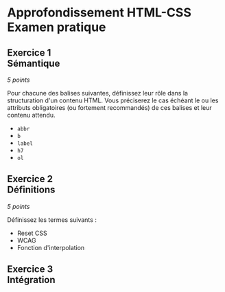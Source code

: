 # Approfondissement HTML-CSS<br />Examen pratique


## Exercice 1<br />Sémantique

_5 points_

Pour chacune des balises suivantes, définissez leur rôle dans la structuration d'un contenu HTML. Vous préciserez le cas échéant le ou les attributs obligatoires (ou fortement recommandés) de ces balises et leur contenu attendu.

* `abbr`
* `b`
* `label`
* `h7`
* `ol`


## Exercice 2<br />Définitions

_5 points_

Définissez les termes suivants :

* Reset CSS
* WCAG
* Fonction d'interpolation


## Exercice 3<br />Intégration

